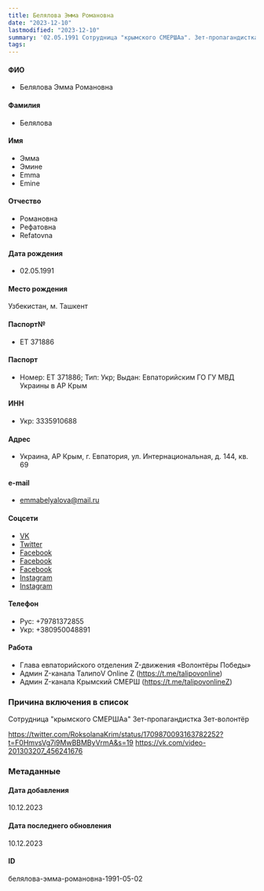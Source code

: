 ```yaml
---
title: Белялова Эмма Романовна
date: "2023-12-10"
lastmodified: "2023-12-10"
summary: '02.05.1991 Сотрудница "крымского СМЕРШАа". Зет-пропагандистка. Зет-волонтёр.  . https\://twitter.com/RoksolanaKrim/status/1709870093163782252?t=F0HmvsVg7i9MwBBMByVrmA&s=19 https\://vk.com/video-201303207_456241676'
tags: 
---
```

<!--# pp2-->
<!--## Фигурант-->
<!--### Личные данные-->
#### ФИО
- Белялова Эмма Романовна
#### Фамилия
- Белялова
#### Имя
- Эмма
- Эмине
- Emma
- Emine
#### Отчество
- Романовна
- Рефатовна
- Refatovna
#### Дата рождения
- 02.05.1991
#### Место рождения
Узбекистан, м. Ташкент
#### Паспорт№
- ЕТ 371886
#### Паспорт
- Номер: ЕТ 371886; Тип: Укр; Выдан: Евпаторийским ГО ГУ МВД Украины в АР Крым
#### ИНН
- Укр: 3335910688
#### Адрес
- Украина, АР Крым, г. Евпатория, ул. Интернациональная, д. 144, кв. 69
#### e-mail
- emmabelyalova@mail.ru
#### Соцсети
- [VK](https://vk.com/id_emmabelyalova)
- [Twitter](https://twitter.com/emmabelyalova)
- [Facebook](https://www.facebook.com/profile.php?id=100005210741300)
- [Facebook](https://www.facebook.com/profile.php?id=100010730074427)
- [Facebook](https://www.facebook.com/emma.belyalova)
- [Instagram](https://www.instagram.com/emmabelyalova/)
- [Instagram](https://www.instagram.com/emma_belyalova/)
#### Телефон
- Рус: +79781372855
- Укр: +380950048891
#### Работа
- Глава евпаторийского отделения Z-движения «Волонтёры Победы»
- Админ Z-канала ТалипоV Online Z (https://t.me/talipovonline)
- Админ Z-канала Крымский СМЕРШ (https://t.me/talipovonlineZ)
### Причина включения в список
Сотрудница "крымского СМЕРШАа"
Зет-пропагандистка
Зет-волонтёр
 
https://twitter.com/RoksolanaKrim/status/1709870093163782252?t=F0HmvsVg7i9MwBBMByVrmA&s=19 https://vk.com/video-201303207_456241676
### Метаданные
#### Дата добавления
10.12.2023
#### Дата последнего обновления
10.12.2023
#### ID
белялова-эмма-романовна-1991-05-02
<!--## END;-->
